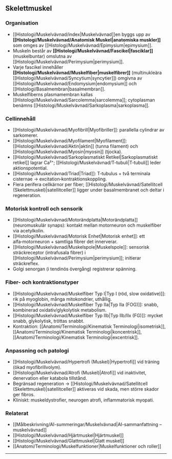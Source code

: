 ## Skelettmuskel

### Organisation
- [[Histologi/Muskelvävnad/index|Muskelvävnad]]en byggs upp av **[[Histologi/Muskelvävnad/Anatomisk Muskel|anatomiska muskler]]** som omges av [[Histologi/Muskelvävnad/Epimysium|epimysium]].  
- Muskeln består av **[[Histologi/Muskelvävnad/Fascikel|fasciklar]]** (muskelbuntar) omslutna av [[Histologi/Muskelvävnad/Perimysium|perimysium]].  
- Varje fascikel innehåller **[[Histologi/Muskelvävnad/Muskelfiber|muskelfibrer]]** (multinukleära [[Histologi/Muskelvävnad/Syncytium|syncytier]]) omgivna av [[Histologi/Muskelvävnad/Endomysium|endomysium]] och [[Histologi/Basalmembran|basalmembran]].  
- Muskelfiberns plasmamembran kallas [[Histologi/Muskelvävnad/Sarcolemma|sarcolemma]]; cytoplasman benämns [[Histologi/Muskelvävnad/Sarkoplasma|sarkoplasma]].

### Cellinnehåll
- [[Histologi/Muskelvävnad/Myofibrill|Myofibriller]]: parallella cylindrar av sarkomerer.  
- [[Histologi/Muskelvävnad/Myofilament|Myofilament]]: [[Histologi/Muskelvävnad/Aktin|aktin]] (tunna filament) och [[Histologi/Muskelvävnad/Myosin|myosin]] (tjocka).  
- [[Histologi/Muskelvävnad/Sarkoplasmatiskt Retikel|Sarkoplasmatiskt retikel]] lagrar Ca²⁺; [[Histologi/Muskelvävnad/T-tubuli|T‑tubuli]] leder aktionspotential.  
- [[Histologi/Muskelvävnad/Triad|Triad]]: T‑tubulus + två terminala cisternae → excitation‑kontraktionskoppling.  
- Flera perifera cellkärnor per fiber; [[Histologi/Muskelvävnad/Satellitcell (Skelettmuskel)|satellitceller]] ligger under basalmembranet och deltar i regeneration.

### Motorisk kontroll och sensorik
- [[Histologi/Muskelvävnad/Motorändplatta|Motorändplatta]] (neuromuskulär synaps): kontakt mellan motorneuron och muskelfiber via acetylkolin.  
- [[Histologi/Muskelvävnad/Motorisk Enhet|Motorisk enhet]]: ett alfa‑motorneuron + samtliga fibrer det innerverar.  
- [[Histologi/Muskelvävnad/Muskelspole|Muskelspole]]: sensorisk sträckreceptor (intrafusala fibrer) i [[Histologi/Muskelvävnad/Perimysium|perimysium]]; initierar sträckreflex.  
- Golgi senorgan (i tendinös övergång) registrerar spänning.

### Fiber- och kontraktionstyper
- [[Histologi/Muskelvävnad/Muskelfiber Typ I|Typ I (röd, slow oxidative)]]: rik på myoglobin, många mitokondrier, uthållig.  
- [[Histologi/Muskelvävnad/Muskelfiber Typ IIa|Typ IIa (FOG)]]: snabb, kombinerad oxidativ/glykolytisk metabolism.  
- [[Histologi/Muskelvävnad/Muskelfiber Typ IIb|Typ IIb/IIx (FG)]]: mycket snabb, glykolytisk, tröttas snabbt.  
- Kontraktion: [[Anatomi/Terminologi/Kinematisk Terminologi|isometrisk]], [[Anatomi/Terminologi/Kinematisk Terminologi|koncentrisk]], [[Anatomi/Terminologi/Kinematisk Terminologi|excentrisk]].

### Anpassning och patologi
- [[Histologi/Muskelvävnad/Hypertrofi (Muskel)|Hypertrofi]] vid träning (ökad myofibrillvolym).  
- [[Histologi/Muskelvävnad/Atrofi (Muskel)|Atrofi]] vid inaktivitet, denervation eller katabola tillstånd.  
- Begränsad regeneration → [[Histologi/Muskelvävnad/Satellitcell (Skelettmuskel)|satellitceller]] aktiveras vid skada, men större skador ger fibros.  
- Kliniskt: muskeldystrofier, neurogen atrofi, inflammatorisk myopati.

### Relaterat
- [[Målbeskrivning/AI-summeringar/Muskelvävnad|AI-sammanfattning – muskelvävnad]]  
- [[Histologi/Muskelvävnad/Hjärtmuskel|Hjärtmuskel]]  
- [[Histologi/Muskelvävnad/Glattmuskel|Glatt muskel]]  
- [[Anatomi/Terminologi/Muskelfunktioner|Muskelfunktioner och roller]]  

---
